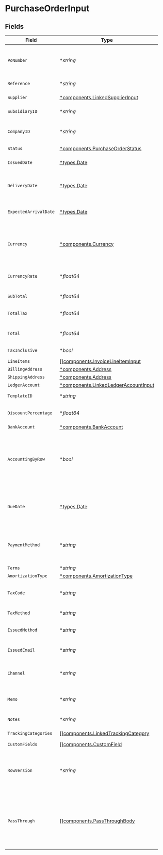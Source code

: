 # PurchaseOrderInput


## Fields

| Field                                                                                                                                                   | Type                                                                                                                                                    | Required                                                                                                                                                | Description                                                                                                                                             | Example                                                                                                                                                 |
| ------------------------------------------------------------------------------------------------------------------------------------------------------- | ------------------------------------------------------------------------------------------------------------------------------------------------------- | ------------------------------------------------------------------------------------------------------------------------------------------------------- | ------------------------------------------------------------------------------------------------------------------------------------------------------- | ------------------------------------------------------------------------------------------------------------------------------------------------------- |
| `PoNumber`                                                                                                                                              | **string*                                                                                                                                               | :heavy_minus_sign:                                                                                                                                      | A PO Number uniquely identifies a purchase order and is generally defined by the buyer.                                                                 | 90000117                                                                                                                                                |
| `Reference`                                                                                                                                             | **string*                                                                                                                                               | :heavy_minus_sign:                                                                                                                                      | Optional purchase order reference.                                                                                                                      | 123456                                                                                                                                                  |
| `Supplier`                                                                                                                                              | [*components.LinkedSupplierInput](../../models/components/linkedsupplierinput.md)                                                                       | :heavy_minus_sign:                                                                                                                                      | The supplier this entity is linked to.                                                                                                                  |                                                                                                                                                         |
| `SubsidiaryID`                                                                                                                                          | **string*                                                                                                                                               | :heavy_minus_sign:                                                                                                                                      | The ID of the subsidiary                                                                                                                                | 12345                                                                                                                                                   |
| `CompanyID`                                                                                                                                             | **string*                                                                                                                                               | :heavy_minus_sign:                                                                                                                                      | The company or subsidiary id the transaction belongs to                                                                                                 | 12345                                                                                                                                                   |
| `Status`                                                                                                                                                | [*components.PurchaseOrderStatus](../../models/components/purchaseorderstatus.md)                                                                       | :heavy_minus_sign:                                                                                                                                      | N/A                                                                                                                                                     | open                                                                                                                                                    |
| `IssuedDate`                                                                                                                                            | [*types.Date](../../types/date.md)                                                                                                                      | :heavy_minus_sign:                                                                                                                                      | Date purchase order was issued - YYYY-MM-DD.                                                                                                            | 2020-09-30                                                                                                                                              |
| `DeliveryDate`                                                                                                                                          | [*types.Date](../../types/date.md)                                                                                                                      | :heavy_minus_sign:                                                                                                                                      | The date on which the purchase order is to be delivered - YYYY-MM-DD.                                                                                   | 2020-09-30                                                                                                                                              |
| `ExpectedArrivalDate`                                                                                                                                   | [*types.Date](../../types/date.md)                                                                                                                      | :heavy_minus_sign:                                                                                                                                      | The date on which the order is expected to arrive - YYYY-MM-DD.                                                                                         | 2020-09-30                                                                                                                                              |
| `Currency`                                                                                                                                              | [*components.Currency](../../models/components/currency.md)                                                                                             | :heavy_minus_sign:                                                                                                                                      | Indicates the associated currency for an amount of money. Values correspond to [ISO 4217](https://en.wikipedia.org/wiki/ISO_4217).                      | USD                                                                                                                                                     |
| `CurrencyRate`                                                                                                                                          | **float64*                                                                                                                                              | :heavy_minus_sign:                                                                                                                                      | Currency Exchange Rate at the time entity was recorded/generated.                                                                                       | 0.69                                                                                                                                                    |
| `SubTotal`                                                                                                                                              | **float64*                                                                                                                                              | :heavy_minus_sign:                                                                                                                                      | Sub-total amount, normally before tax.                                                                                                                  | 27500                                                                                                                                                   |
| `TotalTax`                                                                                                                                              | **float64*                                                                                                                                              | :heavy_minus_sign:                                                                                                                                      | Total tax amount applied to this invoice.                                                                                                               | 2500                                                                                                                                                    |
| `Total`                                                                                                                                                 | **float64*                                                                                                                                              | :heavy_minus_sign:                                                                                                                                      | Total amount of invoice, including tax.                                                                                                                 | 27500                                                                                                                                                   |
| `TaxInclusive`                                                                                                                                          | **bool*                                                                                                                                                 | :heavy_minus_sign:                                                                                                                                      | Amounts are including tax                                                                                                                               | true                                                                                                                                                    |
| `LineItems`                                                                                                                                             | [][components.InvoiceLineItemInput](../../models/components/invoicelineiteminput.md)                                                                    | :heavy_minus_sign:                                                                                                                                      | N/A                                                                                                                                                     |                                                                                                                                                         |
| `BillingAddress`                                                                                                                                        | [*components.Address](../../models/components/address.md)                                                                                               | :heavy_minus_sign:                                                                                                                                      | N/A                                                                                                                                                     |                                                                                                                                                         |
| `ShippingAddress`                                                                                                                                       | [*components.Address](../../models/components/address.md)                                                                                               | :heavy_minus_sign:                                                                                                                                      | N/A                                                                                                                                                     |                                                                                                                                                         |
| `LedgerAccount`                                                                                                                                         | [*components.LinkedLedgerAccountInput](../../models/components/linkedledgeraccountinput.md)                                                             | :heavy_minus_sign:                                                                                                                                      | N/A                                                                                                                                                     |                                                                                                                                                         |
| `TemplateID`                                                                                                                                            | **string*                                                                                                                                               | :heavy_minus_sign:                                                                                                                                      | Optional purchase order template                                                                                                                        | 123456                                                                                                                                                  |
| `DiscountPercentage`                                                                                                                                    | **float64*                                                                                                                                              | :heavy_minus_sign:                                                                                                                                      | Discount percentage applied to this transaction.                                                                                                        | 5.5                                                                                                                                                     |
| `BankAccount`                                                                                                                                           | [*components.BankAccount](../../models/components/bankaccount.md)                                                                                       | :heavy_minus_sign:                                                                                                                                      | N/A                                                                                                                                                     |                                                                                                                                                         |
| `AccountingByRow`                                                                                                                                       | **bool*                                                                                                                                                 | :heavy_minus_sign:                                                                                                                                      | Indicates if accounting by row is used (true) or not (false). Accounting by row means that a separate ledger transaction is created for each row.       | false                                                                                                                                                   |
| `DueDate`                                                                                                                                               | [*types.Date](../../types/date.md)                                                                                                                      | :heavy_minus_sign:                                                                                                                                      | The due date is the date on which a payment is scheduled to be received - YYYY-MM-DD.                                                                   | 2020-10-30                                                                                                                                              |
| `PaymentMethod`                                                                                                                                         | **string*                                                                                                                                               | :heavy_minus_sign:                                                                                                                                      | Payment method used for the transaction, such as cash, credit card, bank transfer, or check                                                             | cash                                                                                                                                                    |
| `Terms`                                                                                                                                                 | **string*                                                                                                                                               | :heavy_minus_sign:                                                                                                                                      | Terms of payment.                                                                                                                                       | Net 30 days                                                                                                                                             |
| `AmortizationType`                                                                                                                                      | [*components.AmortizationType](../../models/components/amortizationtype.md)                                                                             | :heavy_minus_sign:                                                                                                                                      | Type of amortization                                                                                                                                    |                                                                                                                                                         |
| `TaxCode`                                                                                                                                               | **string*                                                                                                                                               | :heavy_minus_sign:                                                                                                                                      | Applicable tax id/code override if tax is not supplied on a line item basis.                                                                            | 1234                                                                                                                                                    |
| `TaxMethod`                                                                                                                                             | **string*                                                                                                                                               | :heavy_minus_sign:                                                                                                                                      | Method of tax calculation                                                                                                                               | Due to supplier                                                                                                                                         |
| `IssuedMethod`                                                                                                                                          | **string*                                                                                                                                               | :heavy_minus_sign:                                                                                                                                      | Method of issuance of the purchase order                                                                                                                | Email                                                                                                                                                   |
| `IssuedEmail`                                                                                                                                           | **string*                                                                                                                                               | :heavy_minus_sign:                                                                                                                                      | Email address of the person who issued the purchase order                                                                                               | john.doe@example.com                                                                                                                                    |
| `Channel`                                                                                                                                               | **string*                                                                                                                                               | :heavy_minus_sign:                                                                                                                                      | The channel through which the transaction is processed.                                                                                                 | email                                                                                                                                                   |
| `Memo`                                                                                                                                                  | **string*                                                                                                                                               | :heavy_minus_sign:                                                                                                                                      | Message for the supplier. This text appears on the Purchase Order.                                                                                      | Thank you for the partnership and have a great day!                                                                                                     |
| `Notes`                                                                                                                                                 | **string*                                                                                                                                               | :heavy_minus_sign:                                                                                                                                      | Internal notes for the purchase order.                                                                                                                  | This is a test purchase order                                                                                                                           |
| `TrackingCategories`                                                                                                                                    | [][components.LinkedTrackingCategory](../../models/components/linkedtrackingcategory.md)                                                                | :heavy_minus_sign:                                                                                                                                      | A list of linked tracking categories.                                                                                                                   |                                                                                                                                                         |
| `CustomFields`                                                                                                                                          | [][components.CustomField](../../models/components/customfield.md)                                                                                      | :heavy_minus_sign:                                                                                                                                      | N/A                                                                                                                                                     |                                                                                                                                                         |
| `RowVersion`                                                                                                                                            | **string*                                                                                                                                               | :heavy_minus_sign:                                                                                                                                      | A binary value used to detect updates to a object and prevent data conflicts. It is incremented each time an update is made to the object.              | 1-12345                                                                                                                                                 |
| `PassThrough`                                                                                                                                           | [][components.PassThroughBody](../../models/components/passthroughbody.md)                                                                              | :heavy_minus_sign:                                                                                                                                      | The pass_through property allows passing service-specific, custom data or structured modifications in request body when creating or updating resources. |                                                                                                                                                         |